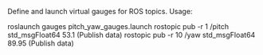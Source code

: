 Define and launch virtual gauges for ROS topics. Usage:

roslaunch gauges pitch_yaw_gauges.launch
rostopic pub -r 1 /pitch std_msgFloat64 53.1        (Publish data)
rostopic pub -r 10  /yaw std_msgFloat64 89.95       (Publish data)
